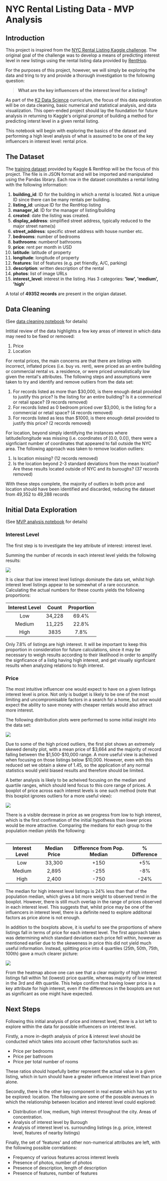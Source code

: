 
# NYC Rental Listing Data - MVP Analysis

## Introduction

This project is inspired from the [NYC Rental Listing Kaggle challenge](https://www.kaggle.com/c/two-sigma-connect-rental-listing-inquiries). The original goal of the challenge was to develop a means of predicting interest level in new listings using the rental listing data provided by [RentHop](https://www.renthop.com/).

For the purposes of this project, however, we will simply be exploring the data and tring to try and provide a thorough investigation to the following question:
> **What are the key influencers of the interest level for a listing?**
 
As part of the [K2 Data Science](http://www.k2datascience.com/) curriculum, the focus of this data exploration will be on data cleaning, basic numerical and statistical analysis, and data visualization. This open-ended project should lay the foundation for future analysis in returning to Kaggle's original prompt of building a method for predicting interst level in a given rental listing.

This notebook will begin with exploring the basics of the dataset and performing a high level analysis of what is assumed to be one of the key influencers in interest level: rental price.

## The Dataset

The [training dataset](https://www.kaggle.com/c/two-sigma-connect-rental-listing-inquiries/data) provided by Kaggle & RentHop will be the focus of this project. The file is in JSON format and will be imported and manipulated using the Pandas library. Each row in the dataset constitutes a rental listing with the following information:

1. **building_id**: ID for the building in which a rental is located. Not a unique ID since there can be many rentals per building.
2. **listing_id**: unique ID for the RentHop listing
2. **manager_id**: ID for the manager of listing/building
3. **created**: date the listing was created.
4. **display_address**: simplified street address, typically reduced to the major street name(s)
5. **street_address**: specific street address with house number etc.
6. **bedrooms**: number of bedrooms
7. **bathrooms**: numberof bathrooms
8. **price**: rent per month in USD
9. **latitude**: latitude of property
10. **longitude**: longitude of property
11. **features**: list of features (e.g. pet friendly, A/C, parking)
12. **description**: written description of the rental
12. **photos**: list of image URLs
13. **interest_level**: interest in the listing. Has 3 categories: **'low', 'medium', 'high'**

A total of **49352 records** are present in the origian dataset.

## Data Cleaning

(See [data cleaning notebook](nyc_re_cleaning.ipynb) for details)

Intitial review of the data highlights a few key areas of interest in which data may need to be fixed or removed:
1. Price
2. Location

For rental prices, the main concerns are that there are listings with incorrect, inflated prices (i.e. buy vs. rent), were priced as an entire building or commercial rental vs. a residence, or were priced unrealistically low given the rental's attributes. The following steps and assumptions were taken to try and identify and remove outliers from the data set:

1. For records listed as more than \$30,000, is there enough detail provided to justify this price? Is the listing for an entire building? Is it a commerical or retail space? (9 records removed)
2. For records listed as 0 bedroom priced over \$3,000, is the listing for a commercial or retail space? (4 records removed)
3. For records listed as less than $1000, is there enough detail provided to justify this price? (2 records removed)

For location, beyond simply identifying the instances where latitude/longitude was missing (i.e. coordinates of [0.0, 0.0]), there were a signficiant number of coordinates that appeared to fall outside the NYC area. The following approach was taken to remove location outliers:
1. Is location missing? (12 records removed)
2. Is the location beyond 2-3 standard deviations from the mean location? Are these results located outside of NYC and its buroughs? (37 records removed)

With these steps complete, the majority of outliers in both price and location should have been identified and discarded, reducing the dataset from 49,352 to 49,288 records

## Initial Data Exploration

(See [MVP analysis notebook](mvp_analysis.ipynb) for details)

### Interest Level

The first step is to investigate the key attribute of interest: interest level.

Summing the number of records in each interest level yields the following results:

![](figures/MVP_BarChart_NumberOfListingsPerInterestLevel.png)

It is clear that low interest level listings dominate the data set, whilst high interest level listings appear to be somewhat of a rare occurance. Calculating the actual numbers for these counts yields the following proportions: 

|Interest Level|Count|Proportion|
|:-:|:-:|:-:|
| Low | 34,228 | 69.4% |
| Medium | 11,225 | 22.8% |
| High | 3835 | 7.8% |

Only 7.8% of listings are high interest. It will be important to keep this proportion in consideration for future calculations, since it may be necessary to weigh results according to their likelihood in order to amplify the signficance of a listig having high interest, and get visually signficiant results when analyzing relations to high interest.

### Price

The most intuitive influencer one would expect to have on a given listings interest level is price. Not only is budget is likely to be one of the most limiting and uncompromisable factors in a search for a home, but one would expect the ability to save money with cheaper rentals would also attract more interest.

The following distribution plots were performed to some initial insight into the data set:

![](figures/MVP_KDE_Price.png)

Due to some of the high priced outliers, the first plot shows an extremely skewed density plot, with a mean price of \$3,664 and the majority of record falling between the \$1,500-\$10,000 range. A more useful view is acheived when focusing on those listings below \$10,000. However, even with this reduced set we obtain a skew of 1.45, so the application of any normal statistics would yield biased results and therefore should be limited.

A better analysis is likely to be acheived focusing on the median and quartile ranges, which should lend focus to this core range of prices. A boxplot of price across each interest levels is one such method (note that this boxplot ignores outliers for a more useful view):

![](figures/MVP_Boxplot_PriceByInterestLevelNoFliers.png)

There is a visible decrease in price as we progress from low to high interest, which is the first confirmation of the initial hypothesis than lower prices would be more attractive. Comparing the medians for each group to the population median yields the following: <br>
<br>

| Interest Level | Median Price | Difference from Pop. Median | % Difference |
|:-:|:-:|:-:|:-:|
|Low|33,300|+150|+5%|
|Medium|2,895|-255|-8%|
|High|2,400|-750|-24%|

The median for high interest level listings is 24% less than that of the population median, which gives a bit more weight to observed trend in the boxplot. However, there is still much overlap in the range of prices observed in each interest level. This suggests that, whilst price may be one of the influencers in interest level, there is a definite need to explore additonal factors as price alone is not enough.

In addition to the boxplots above, it is useful to see the proportions of where listings fall in terms of price for each interest level. The first approach taken was determining which standard deviation each price fell within, however as mentioned earlier due to the skeweness in price this did not yield much useful information. Instead, splitting price into 4 quartiles (25th, 50th, 75th, 100th) gave a much clearer picture:

![](figures/MVP_Heatmap_PriceQuartileperInterestLevel.png)

From the heatmap above one can see that a clear majority of high interest listings fall within 1st (lowest) price quartile, whereas majority of low interest in the 3rd and 4th quartile. This helps confirm that having lower price is a key attribute for high interest, even if the differences in the boxplots are not as significant as one might have expected.

## Next Steps

Following this initial analysis of price and interest level, there is a lot left to explore within the data for possible influencers on interest level.

Firstly, a more in-depth analysis of price & interest level should be conducted which takes into account other factors/ratios such as:
* Price per bedrooms
* Price per bathroom
* Price per total number of rooms

These ratios should hopefully better represent the actual value in a given listing, which in turn should have a greater influence interest level than price alone.

Secondly, there is the other key component in real estate which has yet to be explored: location. The following are some of the possible avenues in which the relationship between location and interest level could explored:
* Distribution of low, medium, high interest throughout the city. Areas of concentration.
* Analysis of interest level by Burough
* Analysis of interest level vs. surrounding listings (e.g. price, interest level, features of nearby listings)

Finally, the set of 'features' and other non-numerical attributes are left, with the following possible correlations:
* Frequency of various features across interest levels
* Presence of photos, number of photos
* Presence of description, length of description
* Presence of features, number of features
